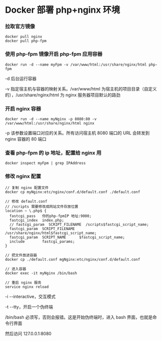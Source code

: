 # Docker 部署 php+nginx 环境

### 拉取官方镜像

```
docker pull nginx
docker pull php-fpm
```

### 使用 php-fpm 镜像开启 php-fpm 应用容器

```
docker run -d --name myFpm -v /var/www/html:/usr/share/nginx/html php-fpm
```

-d 后台运行容器

-v 指定宿主机与容器的映射关系。/var/www/html 为宿主机的项目目录（自定义的），/usr/share/nginx/html 为 nginx 服务器项目默认的路劲

### 开启 nginx 容器

```
docker run -d --name myNginx -p 8080:80 -v /var/www/html:/usr/share/nginx/html nginx
```

-p 该参数设置端口对应的关系。所有访问宿主机 8080 端口的 URL 会转发到 nginx 容器的 80 端口

### 查看 php-fpm 的 ip 地址，配置给 nginx 用

```
docker inspect myFpm | grep IPAddress
```

### 修改 nginx 配置

```
// 复制 nginx 配置文件
docker cp myNginx:etc/nginx/conf.d/default.conf ./default.conf

// 修改 default.conf
// /scripts 需要修改成网站文件存放位置
location ~ \.php$ {
  fastcgi_pass   你的php-fpmIP 地址:9000;
  fastcgi_index  index.php;
  // fastcgi_param  SCRIPT_FILENAME  /scripts$fastcgi_script_name;
  fastcgi_param  SCRIPT_FILENAME  /usr/share/nginx/html$fastcgi_script_name;
  fastcgi_param  SCRIPT_NAME      $fastcgi_script_name;
  include        fastcgi_params;
}

// 把文件放进容器
docker cp ./default.conf mgNginx:etc/nginx/conf.d/default.conf

// 进入容器
docker exec -it myNginx /bin/bash

// 重启 nginx 服务
service nginx reload
```

-i --interactive，交互模式

-t --tty，开启一个伪终端

/bin/bash 必须写，否则会报错。这是开始伪终端时，进入 bash 界面，也就是命令行界面

然后访问 127.0.0.1:8080